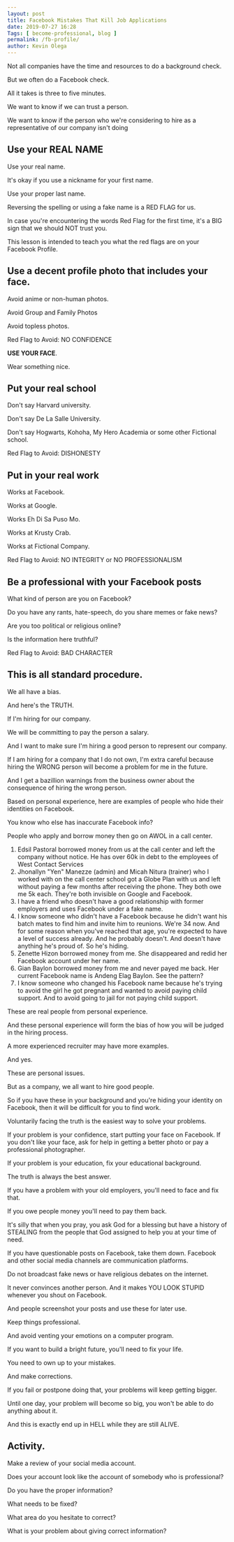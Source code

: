 ```yaml
--- 
layout: post 
title: Facebook Mistakes That Kill Job Applications
date: 2019-07-27 16:28
Tags: [ become-professional, blog ]
permalink: /fb-profile/ 
author: Kevin Olega 
--- 
```

Not all companies have the time and resources to do a background check.

But we often do a Facebook check.

All it takes is three to five minutes.

We want to know if we can trust a person.

We want to know if the person who we're considering to hire as a representative of our company isn't doing 

## Use your REAL NAME

Use your real name.

It's okay if you use a nickname for your first name.

Use your proper last name.

Reversing the spelling or using a fake name is a RED FLAG for us.

In case you're encountering the words Red Flag for the first time, it's a BIG sign that we should NOT trust you.

This lesson is intended to teach you what the red flags are on your Facebook Profile.

## Use a decent profile photo that includes your face.

Avoid anime or non-human photos.

Avoid Group and Family Photos

Avoid topless photos.

Red Flag to Avoid: NO CONFIDENCE

**USE YOUR FACE**.

Wear something nice.

## Put your real school

Don't say Harvard university.

Don't say De La Salle University.

Don't say Hogwarts, Kohoha, My Hero Academia or some other Fictional school.

Red Flag to Avoid: DISHONESTY

## Put in your real work

Works at Facebook.

Works at Google.

Works Eh Di Sa Puso Mo.

Works at Krusty Crab.

Works at Fictional Company.

Red Flag to Avoid: NO INTEGRITY or NO PROFESSIONALISM

## Be a professional with your Facebook posts

What kind of person are you on Facebook?

Do you have any rants, hate-speech, do you share memes or fake news?

Are you too political or religious online?

Is the information here truthful?

Red Flag to Avoid: BAD CHARACTER

## This is all standard procedure.

We all have a bias.

And here's the TRUTH.

If I'm hiring for our company.

We will be committing to pay the person a salary.

And I want to make sure I'm hiring a good person to represent our company.

If I am hiring for a company that I do not own, I'm extra careful because hiring the WRONG person will become a problem for me in the future.

And I get a bazillion warnings from the business owner about the consequence of hiring the wrong person.

Based on personal experience, here are examples of people who hide their identities on Facebook.

You know who else has inaccurate Facebook info?

People who apply and borrow money then go on AWOL in a call center.

1. Edsil Pastoral borrowed money from us at the call center and left the company without notice. He has over 60k in debt to the employees of West Contact Services
2. Jhonallyn "Yen" Manezze (admin) and Micah Nitura (trainer) who I worked with on the call center school got a Globe Plan with us and left without paying a few months after receiving the phone. They both owe me 5k each. They're both invisible on Google and Facebook.
3. I have a friend who doesn't have a good relationship with former employers and uses Facebook under a fake name.
4. I know someone who didn't have a Facebook because he didn't want his batch mates to find him and invite him to reunions. We're 34 now. And for some reason when you've reached that age, you're expected to have a level of success already. And he probably doesn't. And doesn't have anything he's proud of. So he's hiding.
5. Zenette Hizon borrowed money from me. She disappeared and redid her Facebook account under her name.
6. Gian Baylon borrowed money from me and never payed me back. Her current Facebook name is Andeng Elag Baylon. See the pattern?
7. I know someone who changed his Facebook name because he's trying to avoid the girl he got pregnant and wanted to avoid paying child support. And to avoid going to jail for not paying child support.

These are real people from personal experience.

And these personal experience will form the bias of how you will be judged in the hiring process.

A more experienced recruiter may have more examples.

And yes. 

These are personal issues.

But as a company, we all want to hire good people.

So if you have these in your background and you're hiding your identity on Facebook, then it will be difficult for you to find work.

Voluntarily facing the truth is the easiest way to solve your problems.

If your problem is your confidence, start putting your face on Facebook. If you don't like your face, ask for help in getting a better photo or pay a professional photographer.

If your problem is your education, fix your educational background. 

The truth is always the best answer.

If you have a problem with your old employers, you'll need to face and fix that.

If you owe people money you'll need to pay them back.

It's silly that when you pray, you ask God for a blessing but have a history of STEALING from the people that God assigned to help you at your time of need.

If you have questionable posts on Facebook, take them down. Facebook and other social media channels are communication platforms. 

Do not broadcast fake news or have religious debates on the internet.

It never convinces another person. And it makes YOU LOOK STUPID whenever you shout on Facebook.

And people screenshot your posts and use these for later use.

Keep things professional.

And avoid venting your emotions on a computer program.

If you want to build a bright future, you'll need to fix your life.

You need to own up to your mistakes.

And make corrections.

If you fail or postpone doing that, your problems will keep getting bigger.

Until one day, your problem will become so big, you won't be able to do anything about it.

And this is exactly end up in HELL while they are still ALIVE.

## Activity.

Make a review of your social media account.

Does your account look like the account of somebody who is professional?

Do you have the proper information?

What needs to be fixed?

What area do you hesitate to correct?

What is your problem about giving correct information?